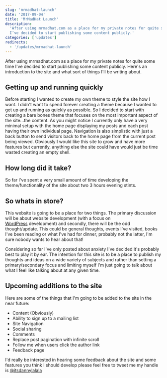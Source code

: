 ```yaml
---
slug: 'mrmadhat-launch'
date: '2017-09-04'
title: 'MrMadHat Launch'
description:
  'After using mrmadhat.com as a place for my private notes for quite some time
  I’ve decided to start publishing some content publicly.'
categories: ['updates']
redirects:
  - '/updates/mrmadhat-launch'
---
```


After using mrmadhat.com as a place for my private notes for quite some time
I've decided to start publishing some content publicly. Here's an introduction
to the site and what sort of things I'll be writing about.

## Getting up and running quickly

Before starting I wanted to create my own theme to style the site how I want. I
didn't want to spend forever creating a theme because I wanted to get up and
running as quickly as possible. So I decided to start with creating a bare bones
theme that focuses on the most important aspect of the site...the content. As
you might notice I currently only have a very minimal setup with the home page
displaying my posts and each post having their own individual page. Navigation
is also simplistic with just a back button to send visitors back to the home
page from the current post being viewed. Obviously I would like this site to
grow and have more features but currently, anything else the site could have
would just be time wasted creating an empty shell.

## How long did it take?

So far I've spent a very small amount of time developing the theme/functionality
of the site about two 3 hours evening stints.

## So whats in store?

This website is going to be a place for two things. The primary discussion will
be about website development (with a focus on
[WordPress](https://wordpress.org) development) and secondly, there will be the
odd thought/update. This could be general thoughts, events I've visited, books
I've been reading or what I've had for dinner, probably not the latter, I'm sure
nobody wants to hear about that!

Considering so far I've only posted about anxiety I've decided it's probably
best to play it by ear. The intention for this site is to be a place to publish
my thoughts and ideas on a wide variety of subjects and rather than setting a
primary/secondary focus and limiting myself I'm just going to talk about what I
feel like talking about at any given time.

## Upcoming additions to the site

Here are some of the things that I'm going to be added to the site in the near
future:

- Content (Obviously)
- Ability to sign up to a mailing list
- Site Navigation
- Social sharing
- Comments
- Replace post pagination with infinite scroll
- Follow me when users click the author link
- Feedback page

I'd really be interested in hearing some feedback about the site and some
features you think I should develop please feel free to tweet me my handle is
[@itsdannylalala](https://twitter.com/itsdannylalala)

